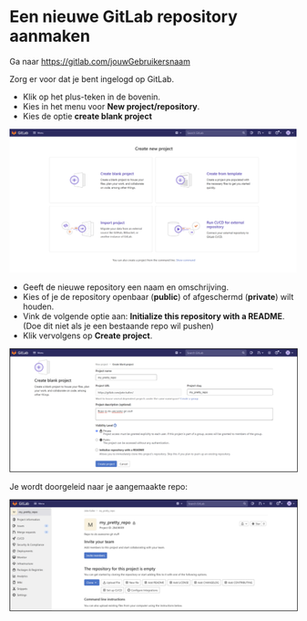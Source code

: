 # Een nieuwe GitLab repository aanmaken
   
Ga naar https://gitlab.com/jouwGebruikersnaam
   
Zorg er voor dat je bent ingelogd op GitLab.
   
- Klik op het plus-teken in de bovenin.  
- Kies in het menu voor **New project/repository**. 
- Kies de optie **create blank project**
   
<img alt="New repository" src="images/gitlab_create_project_2.PNG" width="600" />
   
- Geeft de nieuwe repository een naam en omschrijving.  
- Kies of je de repository openbaar (**public**) of afgeschermd (**private**) wilt houden.  
- Vink de volgende optie aan: **Initialize this repository with a README**. (Doe dit niet als je een bestaande repo wil pushen)
- Klik vervolgens op **Create project**. 
   
   
<img alt="Create a new repository" src="images/gitlab_create_project_3.PNG" width="600" border="1" />
   
   
Je wordt doorgeleid naar je aangemaakte repo:   
   
<img alt="My first repo" src="images/gitlab_create_project_4.PNG" width="600" border="1" />
   
   